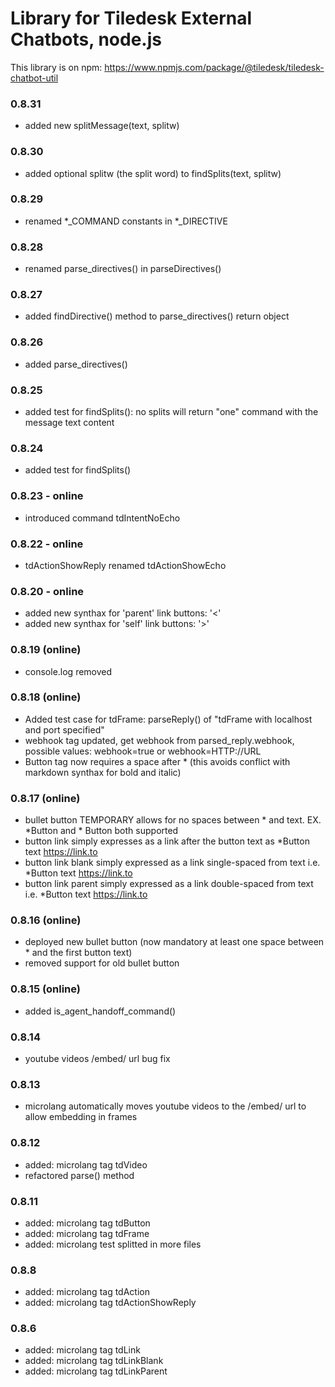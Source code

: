 # Library for Tiledesk External Chatbots, node.js

This library is on npm: https://www.npmjs.com/package/@tiledesk/tiledesk-chatbot-util

### 0.8.31
- added new splitMessage(text, splitw)

### 0.8.30
- added optional splitw (the split word) to findSplits(text, splitw)

### 0.8.29
- renamed *_COMMAND constants in *_DIRECTIVE

### 0.8.28
- renamed parse_directives() in parseDirectives()

### 0.8.27
- added findDirective() method to parse_directives() return object

### 0.8.26
- added parse_directives()

### 0.8.25
- added test for findSplits(): no splits will return "one" command with the message text content

### 0.8.24
- added test for findSplits()

### 0.8.23 - online
- introduced command tdIntentNoEcho

### 0.8.22 - online
- tdActionShowReply renamed tdActionShowEcho

### 0.8.20 - online
- added new synthax for 'parent' link buttons: '<'
- added new synthax for 'self' link buttons: '>'

### 0.8.19 (online)
- console.log removed

### 0.8.18 (online)
- Added test case for tdFrame: parseReply() of "tdFrame with localhost and port specified"
- webhook tag updated, get webhook from parsed_reply.webhook, possible values: webhook=true or webhook=HTTP://URL
- Button tag now requires a space after * (this avoids conflict with markdown synthax for bold and italic)

### 0.8.17 (online)
- bullet button TEMPORARY allows for no spaces between * and text. EX. *Button and * Button both supported
- button link simply expresses as a link after the button text as *Button text https://link.to
- button link blank simply expressed as a link single-spaced from text i.e. *Button text https://link.to
- button link parent simply expressed as a link double-spaced from text i.e. *Button text  https://link.to

### 0.8.16 (online)
- deployed new bullet button (now mandatory at least one space between * and the first button text)
- removed support for old bullet button

### 0.8.15 (online)
- added is_agent_handoff_command()

### 0.8.14
- youtube videos /embed/ url bug fix

### 0.8.13
- microlang automatically moves youtube videos to the /embed/ url to allow embedding in frames

### 0.8.12
- added: microlang tag tdVideo
- refactored parse() method

### 0.8.11
- added: microlang tag tdButton
- added: microlang tag tdFrame
- added: microlang test splitted in more files

### 0.8.8
- added: microlang tag tdAction
- added: microlang tag tdActionShowReply

### 0.8.6
- added: microlang tag tdLink
- added: microlang tag tdLinkBlank
- added: microlang tag tdLinkParent
